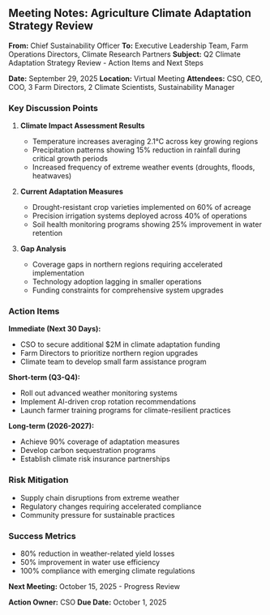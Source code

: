 ## Meeting Notes: Agriculture Climate Adaptation Strategy Review

**From:** Chief Sustainability Officer
**To:** Executive Leadership Team, Farm Operations Directors, Climate Research Partners
**Subject:** Q2 Climate Adaptation Strategy Review - Action Items and Next Steps

**Date:** September 29, 2025
**Location:** Virtual Meeting
**Attendees:** CSO, CEO, COO, 3 Farm Directors, 2 Climate Scientists, Sustainability Manager

### Key Discussion Points

1. **Climate Impact Assessment Results**
   - Temperature increases averaging 2.1°C across key growing regions
   - Precipitation patterns showing 15% reduction in rainfall during critical growth periods
   - Increased frequency of extreme weather events (droughts, floods, heatwaves)

2. **Current Adaptation Measures**
   - Drought-resistant crop varieties implemented on 60% of acreage
   - Precision irrigation systems deployed across 40% of operations
   - Soil health monitoring programs showing 25% improvement in water retention

3. **Gap Analysis**
   - Coverage gaps in northern regions requiring accelerated implementation
   - Technology adoption lagging in smaller operations
   - Funding constraints for comprehensive system upgrades

### Action Items

**Immediate (Next 30 Days):**
- CSO to secure additional $2M in climate adaptation funding
- Farm Directors to prioritize northern region upgrades
- Climate team to develop small farm assistance program

**Short-term (Q3-Q4):**
- Roll out advanced weather monitoring systems
- Implement AI-driven crop rotation recommendations
- Launch farmer training programs for climate-resilient practices

**Long-term (2026-2027):**
- Achieve 90% coverage of adaptation measures
- Develop carbon sequestration programs
- Establish climate risk insurance partnerships

### Risk Mitigation
- Supply chain disruptions from extreme weather
- Regulatory changes requiring accelerated compliance
- Community pressure for sustainable practices

### Success Metrics
- 80% reduction in weather-related yield losses
- 50% improvement in water use efficiency
- 100% compliance with emerging climate regulations

**Next Meeting:** October 15, 2025 - Progress Review

**Action Owner:** CSO
**Due Date:** October 1, 2025